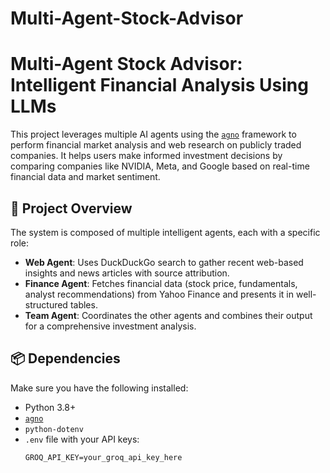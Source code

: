 # Multi-Agent-Stock-Advisor

# Multi-Agent Stock Advisor: Intelligent Financial Analysis Using LLMs

This project leverages multiple AI agents using the [`agno`](https://github.com/agronholm/agno) framework to perform financial market analysis and web research on publicly traded companies. It helps users make informed investment decisions by comparing companies like NVIDIA, Meta, and Google based on real-time financial data and market sentiment.

## 🧠 Project Overview

The system is composed of multiple intelligent agents, each with a specific role:

- **Web Agent**: Uses DuckDuckGo search to gather recent web-based insights and news articles with source attribution.
- **Finance Agent**: Fetches financial data (stock price, fundamentals, analyst recommendations) from Yahoo Finance and presents it in well-structured tables.
- **Team Agent**: Coordinates the other agents and combines their output for a comprehensive investment analysis.

## 📦 Dependencies

Make sure you have the following installed:

- Python 3.8+
- [`agno`](https://pypi.org/project/agno/)
- `python-dotenv`
- `.env` file with your API keys:
  ```dotenv
  GROQ_API_KEY=your_groq_api_key_here
